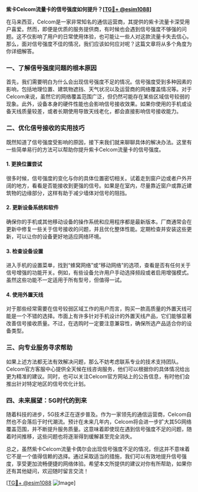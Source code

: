 **紫卡Celcom流量卡的信号强度如何提升？[[TG💪+ @esim1088](https://t.me/s/esim1088)]**

在马来西亚，Celcom是一家非常知名的通信运营商，其提供的紫卡流量卡深受用户喜爱。然而，即便是优质的服务提供商，有时候也会遇到信号强度不够强的问题。这不仅影响了用户的日常使用体验，也可能让一些人对这款流量卡失去信心。那么，面对信号强度不佳的情况，我们应该如何应对呢？这篇文章将从多个角度为你详细解答。

### 一、了解信号强度问题的根本原因

首先，我们需要明白为什么会出现信号强度不足的情况。信号强度受到多种因素的影响，包括地理位置、建筑物遮挡、天气状况以及运营商的网络覆盖情况等。对于Celcom来说，虽然它的网络覆盖范围广泛，但仍然可能存在某些区域信号较弱的现象。此外，设备本身的硬件性能也会影响信号接收效果。如果你使用的手机或设备天线质量较差，或者长期使用导致天线老化，都会直接影响信号接收能力。

### 二、优化信号接收的实用技巧

既然知道了信号强度受影响的原因，接下来我们就来聊聊具体的解决办法。这里有一些简单易行的方法可以帮助你提升紫卡Celcom流量卡的信号强度。

#### 1. 更换位置尝试

很多时候，信号强度的变化与你的具体位置密切相关。试着走到窗户边或者户外开阔的地方，看看是否能接收到更强的信号。如果是在室内，尽量靠近窗户或靠近建筑物的边缘部分，这样有助于减少墙体对信号的阻挡。

#### 2. 更新设备系统和软件

确保你的手机或其他移动设备的操作系统和应用程序都是最新版本。厂商通常会在更新中修复一些关于信号接收的问题，并且优化整体性能。定期检查并安装这些更新，可以让你的设备更好地适应网络环境。

#### 3. 检查设备设置

进入手机的设置菜单，找到“蜂窝网络”或“移动网络”的选项，查看是否有任何关于信号增强的功能开关。例如，有些设备允许用户手动选择频段或者启用增强模式。虽然这些功能不一定适用于所有型号，但值得一试。

#### 4. 使用外置天线

对于那些经常需要在信号较弱区域工作的用户而言，购买一款高质量的外置天线可能是一个不错的选择。市面上有许多针对手机设计的外置天线产品，它们能够显著改善信号接收质量。不过，在选购时一定要注意兼容性，确保所选产品适合你的设备类型。

### 三、向专业服务寻求帮助

如果上述方法都无法有效解决问题，那么不妨考虑联系专业的技术支持团队。Celcom官方客服中心提供全天候在线咨询服务，他们可以根据你的具体情况给出更为精准的建议。同时，也可以关注Celcom官方网站上的公告信息，有时他们会推出针对特定地区的信号优化计划。

### 四、未来展望：5G时代的到来

随着科技的进步，5G技术正在逐步普及。作为一家领先的通信运营商，Celcom自然也不会落后于时代潮流。预计在未来几年内，Celcom将会进一步扩大其5G网络覆盖范围，并不断提升服务质量。这意味着即使现在遇到信号强度不足的问题，随着时间推移，这些问题也将逐渐得到缓解甚至完全消失。

总之，虽然紫卡Celcom流量卡偶尔会出现信号强度不足的情况，但这并不意味着它不是一个值得信赖的选择。通过采取适当的措施，我们可以有效地提升信号强度，享受更加流畅便捷的网络体验。希望本文所提供的建议对你有所帮助，如果你还有其他疑问，欢迎随时留言交流！

[[TG💪+ @esim1088](https://t.me/s/esim1088) ![Image](https://i.postimg.cc/4NQfJmqS/Snipaste-2025-05-13-00-14-12.png)]
